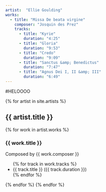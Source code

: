 ```yaml
---
artist:  "Ellie Goulding"
works:
  - title: "Missa De beata virgine"
    composer: "Josquin des Prez"
    tracks:
      - title: "Kyrie"
        duration: "4:25"
      - title: "Gloria"
        duration: "9:53"
      - title: "Credo"
        duration: "9:09"
      - title: "Sanctus &amp; Benedictus"
        duration: "7:47"
      - title: "Agnus Dei I, II &amp; III"
        duration: "6:49"
---
```


#HELOOOO

{% for artist in site.artists %}
  <h2>{{ artist.title }}</h2>
  {% for work in artist.works %}
    <h3>{{ work.title }}</h3>
    <p>Composed by {{ work.composer }}</p>
    <ul>
    {% for track in work.tracks %}
      <li>{{ track.title }} ({{ track.duration }})</li>
    {% endfor %}
    </ul>
  {% endfor %}
{% endfor %}
